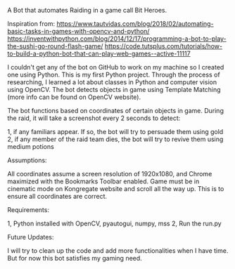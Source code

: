 A Bot that automates Raiding in a game call Bit Heroes.

Inspiration from: 
https://www.tautvidas.com/blog/2018/02/automating-basic-tasks-in-games-with-opencv-and-python/
https://inventwithpython.com/blog/2014/12/17/programming-a-bot-to-play-the-sushi-go-round-flash-game/
https://code.tutsplus.com/tutorials/how-to-build-a-python-bot-that-can-play-web-games--active-11117

I couldn't get any of the bot on GitHub to work on my machine so I created one using Python. This is my first Python project. Through the process of researching, I learned a lot about classes in Python and computer vision using OpenCV. The bot detects objects in game using Template Matching (more info can be found on OpenCV website).

The bot functions based on coordinates of certain objects in game. During the raid, it will take a screenshot every 2 seconds to detect:

1, if any familiars appear. If so, the bot will try to persuade them using gold
2, if any member of the raid team dies, the bot will try to revive them using medium potions

Assumptions:

All coordinates assume a screen resolution of 1920x1080, and Chrome maximized with the Bookmarks Toolbar enabled.
Game must be in cinematic mode on Kongregate website and scroll all the way up. This is to ensure all coordinates are correct.

Requirements:

1, Python installed with OpenCV, pyautogui, numpy, mss
2, Run the run.py

Future Updates:

I will try to clean up the code and add more functionalities when I have time. But for now this bot satisfies my gaming need.
